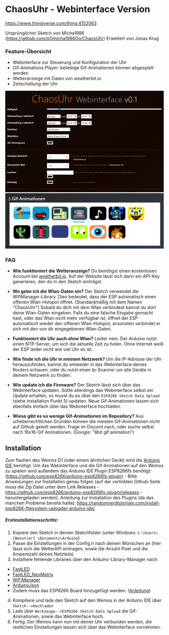 # ChaosUhr - Webinterface Version
https://www.thingiverse.com/thing:4152063 

Ursprünglicher Sketch von Micha1986 (https://github.com/oOmicha1986Oo/ChaosUhr)
Erweitert von Jonas Krug


### Feature-Übersicht

  - Webinterface zur Steuerung und Konfiguration der Uhr
  - Gif-Animations Player: beliebige Gif-Animationen können abgespielt werden
  - Wetteranzeige mit Daten von weatherbit.io
  - Zeitschaltung der Uhr
  
 ![Screenshot1](Screenshot/screen1.jpg)
 ![Screenshot2](Screenshot/screen2.jpg)


### FAQ

* __Wie funktioniert die Wetteranzeige?__
Du benötigst einen kostenlosen Account bei [weatherbit.io](https://www.weatherbit.io/). Auf der Website lässt sich dann ein API-Key generieren, den du in den Sketch einträgst.

* __Wo gebe ich die Wlan-Daten ein?__
Der Sketch verwendet die WifiManager-Library. Dies bedeutet, dass der ESP automatisch einen offenen Wlan-Hotspot öffnet. (Standardmäßig mit dem Namen "ChaosUhr") Sobald du dich mit dem Wlan verbindest kannst du dort deine Wlan-Daten eingeben. Falls du eine falsche Eingabe gemacht hast, oder das Wlan nicht mehr verfügbar ist, öffnet der ESP automatisch wieder den offenen Wlan-Hotspot, ansonsten verbindet er sich mit den von dir eingegebenen Wlan-Daten.

* __Funktioniert die Uhr auch ohne Wlan?__
Leider nein. Der Arduino nutzt einen NTP-Server, um sich die aktuelle Zeit zu holen. Ohne Internet weiß der ESP leider nicht wie viel Uhr es ist..

* __Wie finde ich die Uhr in meinem Netzwerk?__
Um die IP-Adresse der Uhr herauszufinden, kannst du entweder in das Webinterface deines Routers schauen, oder du nutzt einen Ip-Scanner um alle Geräte in deinem Netzwerk zu finden.

* __Wie update ich die Firmware?__
Der Sketch lässt sich über das Webinterface updaten. Sollte allerdings das Webinterface selbst ein Update erhalten, so musst du es über den `ESP8266 Sketch Data Upload` (siehe Installation Punkt 5) updaten.
Neue Gif-Animationen lassen sich ebenfalls einfach über das Webinterface hochladen.

* __Wieso gibt es so wenige Gif-Animationen im Repository?__
Aus urheberrechtlichen Gründen können die meisten Gif-Animationen nicht auf Github geteilt werden. Frage im Discord nach, oder suche selbst nach 16x16-Gif Animationen. (Google: "8bit gif animation")


## Installation

Zum flashen des Wemos D1 (oder einem ähnlichen Gerät) wird die [Arduino IDE](https://www.arduino.cc/en/main/software) benötigt.
Um das Webinterface und die Gif-Animationen auf den Wemos zu spielen wird außerdem das Arduino IDE Plugin ESP8266fs benötigt: (https://github.com/esp8266/arduino-esp8266fs-plugin) - Bitte Anweisungen zur Installation genau folgen (auf der verlinkten Github-Seite muss die Zip Datei unter dem Link Releases - https://github.com/esp8266/arduino-esp8266fs-plugin/releases - heruntergeladen werden).
Anleitung zur Installation des Plugins (da das manchen Probleme bereite hatte): https://randomnerdtutorials.com/install-esp8266-filesystem-uploader-arduino-ide/


##### Erstinstallationsschritte:
1. Kopiere den Sketch in deinen Sketchfolder (unter Windows: `C:\Users\ [Benutzer] \Documents\Arduino`)
2. Passe die Einstellungen in der Config.h nach deinen Wünschen an (hier lässt sich die WetterAPI eintragen, sowie die Anzahl Pixel und die Amperezahl deines Netzteils)
3. Installiere fehlende Libraries über den Arduino-Library-Manager nach:
* [FastLED](https://github.com/FastLED/FastLED)
* [FastLED_NeoMatrix](https://github.com/marcmerlin/FastLED_NeoMatrix)
* [WiFiManager](https://github.com/tzapu/WiFiManager)
* [ArduinoJson](https://github.com/bblanchon/ArduinoJson)
* Zudem muss das ESP8266 Board hinzugefügt werden. ([Anleitung](https://randomnerdtutorials.com/how-to-install-esp8266-board-arduino-ide/))
4. Kompiliere und lade den Sketch auf den Wemos in der Arduino IDE über `Sketch-->Hochladen`
5. Lade über `Werkzeuge-->ESP8266 Sketch Data Upload` die Gif-Animationen, sowie das Webinterface hoch.
6. Fertig. Der Wemos kann nun mit deiner Uhr verbunden werden, die restlichen Einstellungen lassen sich über das Webinterface vornehmen.


